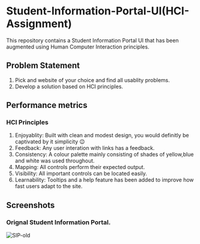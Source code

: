 # Student-Information-Portal-UI(HCI-Assignment)
This repository contains a Student Information Portal UI that has been augmented using Human Computer Interaction principles.

## Problem Statement 
1) Pick and website of your choice and find all usablity problems.
2) Develop a solution based on HCI principles.

## Performance metrics
### HCI Principles
1) Enjoyablity: Built with clean and modest design, you would definitly be captivated by it simplicity 😉
2) Feedback: Any user interation with links has a feedback.
3) Consistency: A colour palette mainly consisting of shades of yellow,blue and white was used throughout.
4) Mapping: All controls perform their expected output.
5) Visibility: All important controls can be located easily.
6) Learnability: Tooltips and a help feature has been added to improve how fast users adapt to the site.

## Screenshots
### Orignal Student Information Portal.
![SIP-old](https://user-images.githubusercontent.com/95528341/229899347-4a015d46-5f08-43e3-aec7-367f8b7ef405.PNG)

